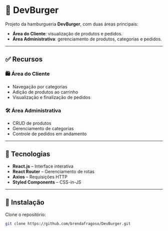 # 🍔 DevBurger

Projeto da hamburgueria **DevBurger**, com duas áreas principais:

- **Área do Cliente**: visualização de produtos e pedidos.  
- **Área Administrativa**: gerenciamento de produtos, categorias e pedidos.

---

## ✅ Recursos

### 🛍️ Área do Cliente

- Navegação por categorias  
- Adição de produtos ao carrinho  
- Visualização e finalização de pedidos  

### 🛠️ Área Administrativa

- CRUD de produtos  
- Gerenciamento de categorias  
- Controle de pedidos em andamento  

---

## 🧰 Tecnologias

- **React.js** – Interface interativa  
- **React Router** – Gerenciamento de rotas  
- **Axios** – Requisições HTTP  
- **Styled Components** – CSS-in-JS  

---

## 🚀 Instalação

Clone o repositório:

```bash
git clone https://github.com/brendafragoso/DevBurger.git
